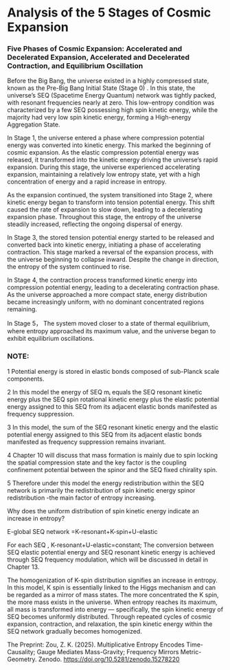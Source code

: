 # Analysis of the 5 Stages of Cosmic Expansion

### Five Phases of Cosmic Expansion: Accelerated and Decelerated Expansion, Accelerated and Decelerated Contraction, and Equilibrium Oscillation

Before the Big Bang, the universe existed in a highly compressed state, known as the Pre-Big Bang Initial State (Stage 0) . In this state, the universe’s SEQ (Spacetime Energy Quantum) network was tightly packed, with resonant frequencies nearly at zero. This low-entropy condition was characterized by a few SEQ possessing high spin kinetic energy, while the majority had very low spin kinetic energy, forming a High-energy Aggregation State.

In Stage 1, the universe entered a phase where compression potential energy was converted into kinetic energy. This marked the beginning of cosmic expansion. As the elastic compression potential energy was released, it transformed into the kinetic energy driving the universe’s rapid expansion. During this stage, the universe experienced accelerating expansion, maintaining a relatively low entropy state, yet with a high concentration of energy and a rapid increase in entropy.

As the expansion continued, the system transitioned into Stage 2, where kinetic energy began to transform into tension potential energy. This shift caused the rate of expansion to slow down, leading to a decelerating expansion phase. Throughout this stage, the entropy of the universe steadily increased, reflecting the ongoing dispersal of energy.

In Stage 3, the stored tension potential energy started to be released and converted back into kinetic energy, initiating a phase of accelerating contraction. This stage marked a reversal of the expansion process, with the universe beginning to collapse inward. Despite the change in direction, the entropy of the system continued to rise.

In Stage 4, the contraction process transformed kinetic energy into compression potential energy, leading to a decelerating contraction phase. As the universe approached a more compact state, energy distribution became increasingly uniform, with no dominant concentrated regions remaining. 

In Stage 5， The system moved closer to a state of thermal equilibrium, where entropy approached its maximum value, and the universe began to exhibit equilibrium oscillations.

### NOTE:
1	Potential energy is stored in elastic bonds composed of sub-Planck scale components.  

2	In this model the energy of SEQ mᵢ equals the SEQ resonant kinetic energy plus the SEQ spin rotational kinetic energy plus the elastic potential energy assigned to this SEQ from its adjacent elastic bonds manifested as frequency suppression.

3	In this model, the sum of the SEQ resonant kinetic energy and the elastic potential energy assigned to this SEQ from its adjacent elastic bonds manifested as frequency suppression remains invariant. 

4	Chapter 10 will discuss that mass formation is mainly due to spin locking the spatial compression state and the key factor is the coupling confinement potential between the spinor and the SEQ fixed chirality spin.

5	Therefore under this model the energy redistribution within the SEQ network is primarily the redistribution of spin kinetic energy spinor redistribution -the main factor of entropy increasing.


Why does the uniform distribution of spin kinetic energy indicate an increase in entropy?

E-global SEQ network ​=K-resonant​+K-spin​+U-elastic​

For each SEQ , K-resonant​+U-elastic​=constant; The conversion between SEQ elastic potential energy and SEQ resonant kinetic energy is achieved through SEQ frequency modulation, which will be discussed in detail in Chapter 13.

The homogenization of K-spin distribution signifies an increase in entropy. In this model, K spin is essentially linked to the Higgs mechanism and can be regarded as a mirror of mass states. The more concentrated the K spin, the more mass exists in the universe. When entropy reaches its maximum, all mass is transformed into energy — specifically, the spin kinetic energy of SEQ becomes uniformly distributed. Through repeated cycles of cosmic expansion, contraction, and relaxation, the spin kinetic energy within the SEQ network gradually becomes homogenized.

The Preprint: Zou, Z. K. (2025). Multiplicative Entropy Encodes Time-Causality; Gauge Mediates Mass-Gravity; Frequency Mirrors Metric-Geometry. Zenodo. https://doi.org/10.5281/zenodo.15278220
